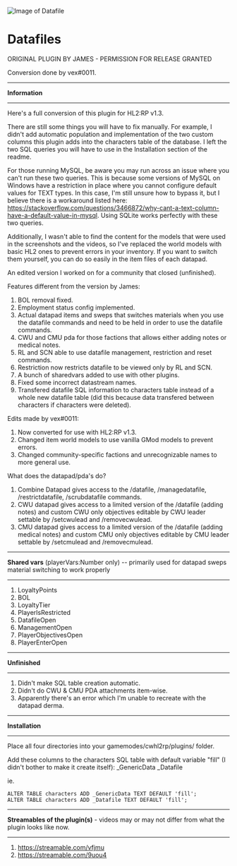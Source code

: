 ![Image of Datafile](https://i.imgur.com/2DnlQyU.png)
# Datafiles
ORIGINAL PLUGIN BY JAMES - PERMISSION FOR RELEASE GRANTED

Conversion done by vex#0011.

_________________________
<b>Information</b>
_________________________

Here's a full conversion of this plugin for HL2:RP v1.3.

There are still some things you will have to fix manually. For example, I didn't add automatic population and implementation of the two custom columns this plugin adds into the characters table of the database. I left the two SQL queries you will have to use in the Installation section of the readme.

For those running MySQL, be aware you may run across an issue where you can't run these two queries. This is because some versions of MySQL on Windows have a restriction in place where you cannot configure default values for TEXT types. In this case, I'm still unsure how to bypass it, but I believe there is a workaround listed here: https://stackoverflow.com/questions/3466872/why-cant-a-text-column-have-a-default-value-in-mysql. Using SQLite works perfectly with these two queries.

Additionally, I wasn't able to find the content for the models that were used in the screenshots and the videos, so I've replaced the world models with basic HL2 ones to prevent errors in your inventory. If you want to switch them yourself, you can do so easily in the item files of each datapad.

An edited version I worked on for a community that closed (unfinished).

Features different from the version by James:
1. BOL removal fixed.
2. Employment status config implemented.
3. Actual datapad items and sweps that switches materials when you use the datafile commands and need to be held in order to use the datafile commands.
4. CWU and CMU pda for those factions that allows either adding notes or medical notes.
5. RL and SCN able to use datafile management, restriction and reset commands.
6. Restriction now restricts datafile to be viewed only by RL and SCN.
7. A bunch of sharedvars added to use with other plugins.
8. Fixed some incorrect datastream names.
9. Transfered datafile SQL information to characters table instead of a whole new datafile table (did this because data transfered between characters if characters were deleted).

Edits made by vex#0011:
1. Now converted for use with HL2:RP v1.3.
2. Changed item world models to use vanilla GMod models to prevent errors.
3. Changed community-specific factions and unrecognizable names to more general use.

What does the datapad/pda's do?
1. Combine Datapad gives access to the /datafile, /managedatafile, /restrictdatafile, /scrubdatafile commands.
2. CWU datapad gives access to a limited version of the /datafile (adding notes) and custom CWU only objectives editable by CWU leader settable by /setcwulead and /removecwulead.
3. CMU datapad gives access to a limited version of the /datafile (adding medical notes) and custom CMU only objectives editable by CMU leader settable by /setcmulead and /removecmulead.

_________________________
<b>Shared vars</b> (playerVars:Number only) -- primarily used for datapad sweps material switching to work properly
_________________________

1. LoyaltyPoints
2. BOL
3. LoyaltyTier
4. PlayerIsRestricted
5. DatafileOpen
6. ManagementOpen
7. PlayerObjectivesOpen
8. PlayerEnterOpen

_________________________
<b>Unfinished</b>
_________________________

1. Didn't make SQL table creation automatic.
2. Didn't do CWU & CMU PDA attachments item-wise.
3. Apparently there's an error which I'm unable to recreate with the datapad derma.

_________________________
<b>Installation</b>
_________________________

Place all four directories into your gamemodes/cwhl2rp/plugins/ folder.

Add these columns to the characters SQL table with default variable "fill" (I didn't bother to make it create itself):
_GenericData
_Datafile

ie.
```
ALTER TABLE characters ADD _GenericData TEXT DEFAULT 'fill';
ALTER TABLE characters ADD _Datafile TEXT DEFAULT 'fill';
```

_________________________
<b>Streamables of the plugin(s)</b> - videos may or may not differ from what the plugin looks like now.
_________________________

1. https://streamable.com/vfjmu
2. https://streamable.com/9uou4
